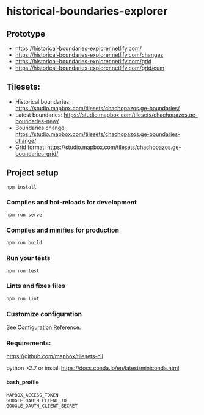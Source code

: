 # historical-boundaries-explorer

## Prototype

- https://historical-boundaries-explorer.netlify.com/
- https://historical-boundaries-explorer.netlify.com/changes
- https://historical-boundaries-explorer.netlify.com/grid
- https://historical-boundaries-explorer.netlify.com/grid/cum

## Tilesets:

- Historical boundaries: https://studio.mapbox.com/tilesets/chachopazos.ge-boundaries/
- Latest boundaries: https://studio.mapbox.com/tilesets/chachopazos.ge-boundaries-new/
- Boundaries change: https://studio.mapbox.com/tilesets/chachopazos.ge-boundaries-change/
- Grid format: https://studio.mapbox.com/tilesets/chachopazos.ge-boundaries-grid/

## Project setup
```
npm install
```

### Compiles and hot-reloads for development
```
npm run serve
```

### Compiles and minifies for production
```
npm run build
```

### Run your tests
```
npm run test
```

### Lints and fixes files
```
npm run lint
```

### Customize configuration
See [Configuration Reference](https://cli.vuejs.org/config/).


### Requirements:
https://github.com/mapbox/tilesets-cli

python >2.7
or install https://docs.conda.io/en/latest/miniconda.html

#### bash_profile
```
MAPBOX_ACCESS_TOKEN
GOOGLE_OAUTH_CLIENT_ID
GOOGLE_OAUTH_CLIENT_SECRET
```